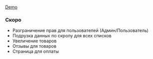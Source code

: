 <a href="https://store-pearl-phi.vercel.app/">Demo</a>

<h3>Скоро</h3>
<ul>
    <li>Разграничение прав для пользователей (Админ/Пользователь)</li>
    <li>Подрузка данных по скролу для всех списков</li>
    <li>Увеличение товаров</li>
    <li>Отзывы для товаров</li>
    <li>Страница для оплаты</li>
</ul>